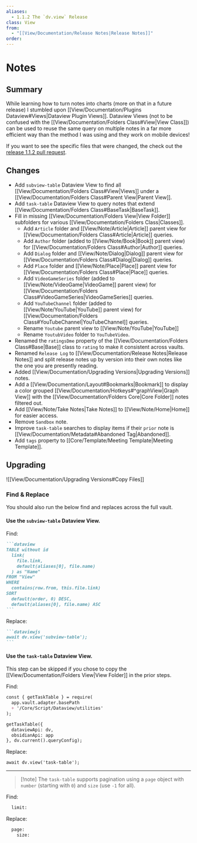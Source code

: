 ```yaml
---
aliases:
  - 1.1.2 The `dv.view` Release
class: View
from:
  - "[[View/Documentation/Release Notes|Release Notes]]"
order:
---
```

# Notes

## Summary

While learning how to turn notes into charts (more on that in a future release) I stumbled upon [[View/Documentation/Plugins Dataview#Views|Dataview Plugin Views]]. Dataview Views (not to be confused with the [[View/Documentation/Folders Class#View|View Class]]) can be used to reuse the same query on multiple notes in a far more efficient way than the method I was using and they work on mobile devices!

If you want to see the specific files that were changed, the check out the [release 1.1.2 pull request](https://github.com/brass-raven/second-brain/pull/3).

## Changes

- Add `subview-table` Dataview View to find all [[View/Documentation/Folders Class#View|Views]] under a [[View/Documentation/Folders Class#Parent View|Parent View]].
- Add `task-table` Dataview View to query notes that extend [[View/Documentation/Folders Class#BaseTask|BaseTask]].
- Fill in missing [[View/Documentation/Folders View|View Folder]] subfolders for various [[View/Documentation/Folders Class|Classes]].
    - Add `Article` folder and [[View/Note/Article|Article]] parent view for [[View/Documentation/Folders Class#Article|Article]] queries.
    - Add `Author` folder (added to [[View/Note/Book|Book]] parent view) for [[View/Documentation/Folders Class#Author|Author]] queries.
    - Add `Dialog` folder and [[View/Note/Dialog|Dialog]] parent view for [[View/Documentation/Folders Class#Dialog|Dialog]] queries.
    - Add `Place` folder and [[View/Note/Place|Place]] parent view for [[View/Documentation/Folders Class#Place|Place]] queries.
    - Add `VideoGameSeries` folder (added to [[View/Note/VideoGame|VideoGame]] parent view) for [[View/Documentation/Folders Class#VideoGameSeries|VideoGameSeries]] queries.
    - Add `YouTubeChannel` folder (added to [[View/Note/YouTube|YouTube]] parent view) for [[View/Documentation/Folders Class#YouTubeChannel|YouTubeChannel]] queries.
    - Rename `Youtube` parent view to [[View/Note/YouTube|YouTube]]
    - Rename `YoutubVideo` folder to `YouTubeVideo`.
- Renamed the `ratingsDme` property of the [[View/Documentation/Folders Class#Base|Base]] class to `rating` to make it consistent across vaults.
- Renamed `Release Log` to [[View/Documentation/Release Notes|Release Notes]] and split release notes up by version into their own notes like the one you are presently reading.
- Added [[View/Documentation/Upgrading Versions|Upgrading Versions]] notes.
- Add a [[View/Documentation/Layout#Bookmarks|Bookmark]] to display a color grouped [[View/Documentation/Hotkeys#^graphView|Graph View]] with the [[View/Documentation/Folders Core|Core Folder]] notes filtered out.
- Add [[View/Note/Take Notes|Take Notes]] to [[View/Note/Home|Home]] for easier access.
- Remove `Sandbox` note.
- Improve `task-table` searches to display items if their `prior` note is [[View/Documentation/Metadata#Abandoned Tag|Abandoned]].
- Add `tags` property to [[Core/Template/Meeting Template|Meeting Template]].

## Upgrading

![[View/Documentation/Upgrading Versions#Copy Files]]

### Find & Replace

You should also run the below find and replaces across the full vault.

#### Use the `subview-table` Dataview View.

Find:
``````md
```dataview
TABLE without id
  link(
    file.link,
    default(aliases[0], file.name)
  ) as "Name"
FROM "View"
WHERE
  contains(row.from, this.file.link)
SORT
  default(order, 0) DESC,
  default(aliases[0], file.name) ASC
```
``````
Replace:
``````md
```dataviewjs
await dv.view('subview-table');
```
``````

#### Use the `task-table` Dataview View.

This step can be skipped if you chose to copy the [[View/Documentation/Folders View|View Folder]] in the prior steps.

Find:
```md
const { getTaskTable } = require(
  app.vault.adapter.basePath
  + '/Core/Script/Dataview/utilities'
);

getTaskTable({
  dataviewApi: dv,
  obsidianApi: app
}, dv.current().queryConfig);
```
Replace:
```md
await dv.view('task-table');
```
---
> [!note] The `task-table` supports pagination using a `page` object with `number` (starting with `0`) and `size` (use `-1` for all).

Find:
```md
  limit:
```
Replace:
```md
  page:
    size:
```

